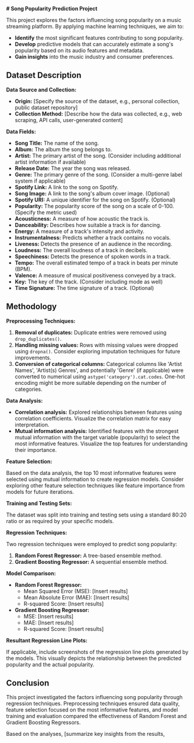 **# Song Popularity Prediction Project**

This project explores the factors influencing song popularity on a music streaming platform. By applying machine learning techniques, we aim to:

* **Identify** the most significant features contributing to song popularity.
* **Develop** predictive models that can accurately estimate a song's popularity based on its audio features and metadata.
* **Gain insights** into the music industry and consumer preferences.

## Dataset Description

**Data Source and Collection:**

* **Origin:** [Specify the source of the dataset, e.g., personal collection, public dataset repository]
* **Collection Method:** [Describe how the data was collected, e.g., web scraping, API calls, user-generated content]

**Data Fields:**

* **Song Title:** The name of the song.
* **Album:** The album the song belongs to.
* **Artist:** The primary artist of the song. (Consider including additional artist information if available)
* **Release Date:** The year the song was released.
* **Genre:** The primary genre of the song. (Consider a multi-genre label system if applicable)
* **Spotify Link:** A link to the song on Spotify.
* **Song Image:** A link to the song's album cover image. (Optional)
* **Spotify URI:** A unique identifier for the song on Spotify. (Optional)
* **Popularity:** The popularity score of the song on a scale of 0-100. (Specify the metric used)
* **Acousticness:** A measure of how acoustic the track is.
* **Danceability:** Describes how suitable a track is for dancing.
* **Energy:** A measure of a track's intensity and activity.
* **Instrumentalness:** Predicts whether a track contains no vocals.
* **Liveness:** Detects the presence of an audience in the recording.
* **Loudness:** The overall loudness of a track in decibels.
* **Speechiness:** Detects the presence of spoken words in a track.
* **Tempo:** The overall estimated tempo of a track in beats per minute (BPM).
* **Valence:** A measure of musical positiveness conveyed by a track.
* **Key:** The key of the track. (Consider including mode as well)
* **Time Signature:** The time signature of a track. (Optional)

## Methodology

**Preprocessing Techniques:**

1. **Removal of duplicates:** Duplicate entries were removed using `drop_duplicates()`.
2. **Handling missing values:** Rows with missing values were dropped using `dropna()`. Consider exploring imputation techniques for future improvements.
3. **Conversion of categorical columns:** Categorical columns like 'Artist Names', 'Artist(s) Genres', and potentially 'Genre' (if applicable) were converted to numerical using `astype('category').cat.codes`. One-hot encoding might be more suitable depending on the number of categories.

**Data Analysis:**

* **Correlation analysis:** Explored relationships between features using correlation coefficients. Visualize the correlation matrix for easy interpretation.
* **Mutual information analysis:** Identified features with the strongest mutual information with the target variable (popularity) to select the most informative features. Visualize the top features for understanding their importance.

**Feature Selection:**

Based on the data analysis, the top 10 most informative features were selected using mutual information to create regression models. Consider exploring other feature selection techniques like feature importance from models for future iterations.

**Training and Testing Sets:**

The dataset was split into training and testing sets using a standard 80:20 ratio or as required by your specific models.

**Regression Techniques:**

Two regression techniques were employed to predict song popularity:

1. **Random Forest Regressor:** A tree-based ensemble method.
2. **Gradient Boosting Regressor:** A sequential ensemble method.

**Model Comparison:**

* **Random Forest Regressor:**
    * Mean Squared Error (MSE): [Insert results]
    * Mean Absolute Error (MAE): [Insert results]
    * R-squared Score: [Insert results]
* **Gradient Boosting Regressor:**
    * MSE: [Insert results]
    * MAE: [Insert results]
    * R-squared Score: [Insert results]

**Resultant Regression Line Plots:**

If applicable, include screenshots of the regression line plots generated by the models. This visually depicts the relationship between the predicted popularity and the actual popularity.

## Conclusion

This project investigated the factors influencing song popularity through regression techniques. Preprocessing techniques ensured data quality, feature selection focused on the most informative features, and model training and evaluation compared the effectiveness of Random Forest and Gradient Boosting Regressors.

Based on the analyses, [summarize key insights from the results,
